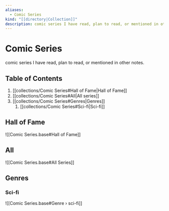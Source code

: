 ```yaml
---
aliases:
  - Comic Series
kind: "[[directory|Collection]]"
description: comic series I have read, plan to read, or mentioned in other notes.
---
```

# Comic Series
comic series I have read, plan to read, or mentioned in other notes.

## Table of Contents
1. [[collections/Comic Series#Hall of Fame|Hall of Fame]]
2. [[collections/Comic Series#All|All series]]
3. [[collections/Comic Series#Genres|Genres]]
	1. [[collections/Comic Series#Sci-fi|Sci-fi]]

## Hall of Fame
![[Comic Series.base#Hall of Fame]]

## All
![[Comic Series.base#All Series]]

## Genres

### Sci-fi
![[Comic Series.base#Genre › sci-fi]]